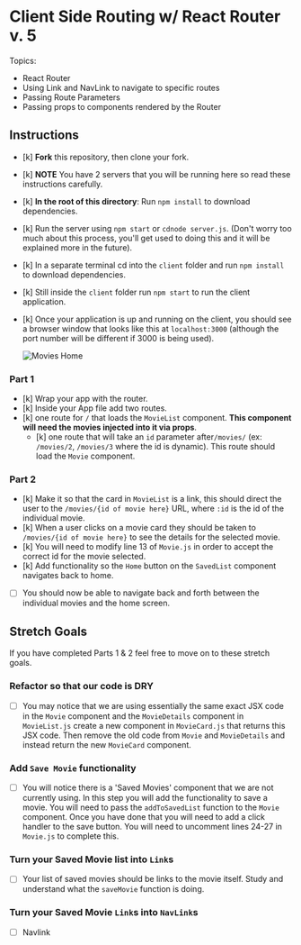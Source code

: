 # Client Side Routing w/ React Router v. 5

Topics:

* React Router
* Using Link and NavLink to navigate to specific routes
* Passing Route Parameters
* Passing props to components rendered by the Router

## Instructions

- [k] **Fork** this repository, then clone your fork.
- [k] **NOTE** You have 2 servers that you will be running here so read these instructions carefully.
- [k] **In the root of this directory**: Run `npm install` to download dependencies.
- [k] Run the server using `npm start` or `cdnode server.js`. (Don't worry too much about this process, you'll get used to doing this and it will be explained more in the future).
- [k] In a separate terminal cd into the `client` folder and run `npm install` to download dependencies.
- [k] Still inside the `client` folder run `npm start` to run the client application.

- [k] Once your application is up and running on the client, you should see a browser window that looks like this at `localhost:3000` (although the port number will be different if 3000 is being used).

  ![Movies Home](https://ibin.co/3xhmmHVl9BKF.png)

### Part 1

- [k] Wrap your app with the router.
- [k] Inside your App file add two routes.
- [k] one route for `/` that loads the `MovieList` component. **This component will need the movies injected into it via props**.
  - [k] one route that will take an `id` parameter after`/movies/` (ex: `/movies/2`, `/movies/3` where the id is dynamic). This route should load the `Movie` component.

### Part 2

- [k] Make it so that the card in `MovieList` is a link, this should direct the user to the `/movies/{id of movie here}` URL, where `:id` is the id of the individual movie.
- [k] When a user clicks on a movie card they should be taken to `/movies/{id of movie here}` to see the details for the selected movie.
- [k] You will need to modify line 13 of `Movie.js` in order to accept the correct id for the movie selected.
- [k] Add functionality so the `Home` button on the `SavedList` component navigates back to home.
- [ ] You should now be able to navigate back and forth between the individual movies and the home screen.

## Stretch Goals

If you have completed Parts 1 & 2 feel free to move on to these stretch goals.

### Refactor so that our code is DRY

- [ ] You may notice that we are using essentially the same exact JSX code in the `Movie` component and the `MovieDetails` component in `MovieList.js` create a new component in `MovieCard.js` that returns this JSX code. Then remove the old code from `Movie` and `MovieDetails` and instead return the new `MovieCard` component.

### Add `Save Movie` functionality

- [ ] You will notice there is a 'Saved Movies' component that we are not currently using. In this step you will add the functionality to save a movie. You will need to pass the `addToSavedList` function to the `Movie` component. Once you have done that you will need to add a click handler to the save button. You will need to uncomment lines 24-27 in `Movie.js` to complete this. 

### Turn your Saved Movie list into `Link`s

- [ ] Your list of saved movies should be links to the movie itself. Study and understand what the `saveMovie` function is doing.

### Turn your Saved Movie `Link`s into `NavLink`s

- [ ] Navlink
